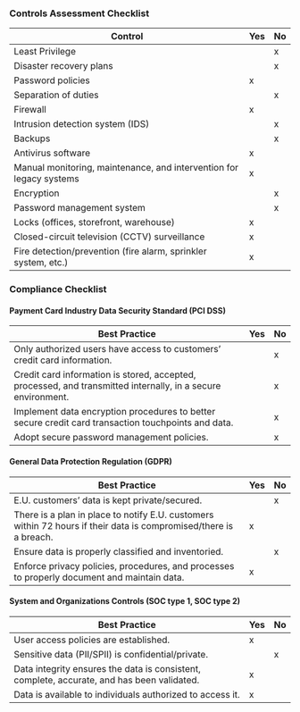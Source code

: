 ### Controls Assessment Checklist

| Control                                               | Yes | No  |
|-------------------------------------------------------|-----|-----|
| Least Privilege                                       |     |  x   |
| Disaster recovery plans                               |     |  x   |
| Password policies                                     |  x   |     |
| Separation of duties                                  |     |  x   |
| Firewall                                              |  x   |     |
| Intrusion detection system (IDS)                      |     |  x   |
| Backups                                               |     |  x   |
| Antivirus software                                    |   x  |     |
| Manual monitoring, maintenance, and intervention for legacy systems |   x  |     |
| Encryption                                            |     |  x   |
| Password management system                            |     |  x   |
| Locks (offices, storefront, warehouse)               | x    |     |
| Closed-circuit television (CCTV) surveillance        | x   |     |
| Fire detection/prevention (fire alarm, sprinkler system, etc.) |  x   |     |

### Compliance Checklist

#### Payment Card Industry Data Security Standard (PCI DSS)

| Best Practice                                         | Yes | No  |
|-------------------------------------------------------|-----|-----|
| Only authorized users have access to customers’ credit card information. |     |   x  |
| Credit card information is stored, accepted, processed, and transmitted internally, in a secure environment. |     |   x  |
| Implement data encryption procedures to better secure credit card transaction touchpoints and data. |     |  x   |
| Adopt secure password management policies.            |     |  x   |

#### General Data Protection Regulation (GDPR)

| Best Practice                                         | Yes | No  |
|-------------------------------------------------------|-----|-----|
| E.U. customers’ data is kept private/secured.        |     |  x   |
| There is a plan in place to notify E.U. customers within 72 hours if their data is compromised/there is a breach. |  x   |     |
| Ensure data is properly classified and inventoried.   |     |  x   |
| Enforce privacy policies, procedures, and processes to properly document and maintain data. |  x   |     |

#### System and Organizations Controls (SOC type 1, SOC type 2)

| Best Practice                                         | Yes | No  |
|-------------------------------------------------------|-----|-----|
| User access policies are established.                 |  x   |     |
| Sensitive data (PII/SPII) is confidential/private.    |     |  x   |
| Data integrity ensures the data is consistent, complete, accurate, and has been validated. |  x   |     |
| Data is available to individuals authorized to access it. |  x   |     |

